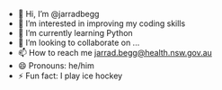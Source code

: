 - 👋 Hi, I’m @jarradbegg
- 👀 I’m interested in improving my coding skills
- 🌱 I’m currently learning Python
- 💞️ I’m looking to collaborate on ...
- 📫 How to reach me jarrad.begg@health.nsw.gov.au
- 😄 Pronouns: he/him
- ⚡ Fun fact: I play ice hockey

<!---
jarradbegg/jarradbegg is a ✨ special ✨ repository because its `README.md` (this file) appears on your GitHub profile.
You can click the Preview link to take a look at your changes.
--->
